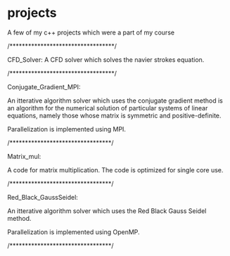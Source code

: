 # projects
A few of my c++ projects which were a part of my course


/**********************************/

CFD_Solver:
A CFD solver which solves the navier strokes equation.


/**********************************/

Conjugate_Gradient_MPI:

An itterative algorithm solver which uses the conjugate gradient method is an algorithm for the numerical solution of particular systems of linear equations, namely those whose matrix is symmetric and positive-definite.

Parallelization is implemented using MPI.



/*********************************/

Matrix_mul:

A code for matrix multiplication. The code is optimized for single core use.


/*********************************/

Red_Black_GaussSeidel:

An itterative algorithm solver which uses the Red Black Gauss Seidel method.

Parallelization is implemented using OpenMP.


/*********************************/

